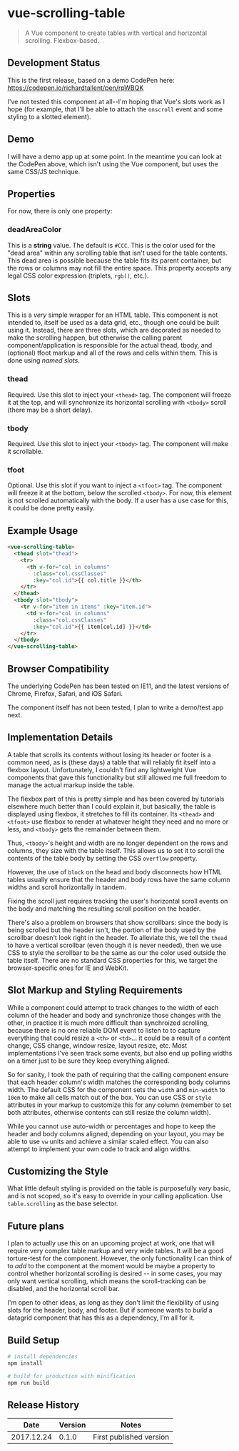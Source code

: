 # vue-scrolling-table

> A Vue component to create tables with vertical and horizontal scrolling. Flexbox-based.

## Development Status
This is the first release, based on a demo CodePen here:
https://codepen.io/richardtallent/pen/rpWBQK

I've not tested this component at all--I'm hoping that Vue's slots work as I hope (for example,
that I'll be able to attach the `onscroll` event and some styling to a slotted element).

## Demo
I will have a demo app up at some point. In the meantime you can look at the CodePen above, which
isn't using the Vue component, but uses the same CSS/JS technique.

## Properties
For now, there is only one property:

### deadAreaColor
This is a **string** value. The default is `#CCC`. This is the color used for the "dead area" within
any scrolling table that isn't used for the table contents. This dead area is possible because
the table fits its parent container, but the rows or columns may not fill the entire space. This
property accepts any legal CSS color expression (triplets, `rgb()`, etc.).

## Slots
This is a *very* simple wrapper for an HTML table. This component is not intended to, itself be used
as a data grid, etc., though one could be built using it. Instead, there are three slots, which are
decorated as needed to make the scrolling happen, but otherwise the calling parent component/application
is responsible for the actual thead, tbody, and (optional) tfoot markup and all of the rows and cells
within them. This is done using *named slots*.

### thead
Required. Use this slot to inject your `<thead>` tag. The component will freeze it at the top, and
will synchronize its horizontal scrolling with `<tbody>` scroll (there may be a short delay).

### tbody
Required. Use this slot to inject your `<tbody>` tag. The component will make it scrollable.

### tfoot
Optional. Use this slot if you want to inject a `<tfoot>` tag. The component will freeze it at the
bottom, below the scrolled `<tbody>`. For now, this element is not scrolled automatically with the
body. If a user has a use case for this, it could be done pretty easily.

## Example Usage
```HTML
<vue-scrolling-table>
  <thead slot="thead">
    <tr>
	  <th v-for="col in columns" 
		:class="col.cssClasses"
		:key="col.id">{{ col.title }}</th>
    </tr>
  </thead>
  <tbody slot="tbody">
    <tr v-for="item in items" :key="item.id">
	  <td v-for="col in columns"
		:class="col.cssClasses"
		:key="col.id">{{ item[col.id] }}</td>
    </tr>
  </tbody>
</vue-scrolling-table>
```

## Browser Compatibility
The underlying CodePen has been tested on IE11, and the latest versions of Chrome, Firefox, Safari,
and iOS Safari.

The component itself has not been tested, I plan to write a demo/test app next.

## Implementation Details
A table that scrolls its contents without losing its header or footer is a common need, as is
(these days) a table that will reliably fit itself into a flexbox layout. Unfortunately, I couldn't
find any lightweight Vue components that gave this functionality but still allowed me full freedom
to manage the actual markup inside the table.

The flexbox part of this is pretty simple and has been covered by tutorials elsewhere much better
than I could explain it, but basically, the table is displayed using flexbox, it stretches to fill
its container. Its `<thead>` and `<tfoot>` use flexbox to render at whatever height they need and
no more or less, and `<tbody>` gets the remainder between them.

Thus, `<tbody>`'s height and width are no longer dependent on the rows and columns, they size with
the table itself. This allows us to set it to scroll the contents of the table body by setting
the CSS `overflow` property.

However, the use of `block` on the head and body disconnects how HTML tables usually ensure that the header
and body rows have the same column widths and scroll horizontally in tandem.

Fixing the scroll just requires tracking the user's horizontal scroll events on the body and 
matching the resulting scroll position on the header.

There's also a problem on browsers that show scrollbars: since the body is being scrolled but
the header isn't, the portion of the body used by the scrollbar doesn't look right in the header.
To alleviate this, we tell the `thead` to have a vertical scrollbar (even though it is never
needed), then we use CSS to style the scrollbar to be the same as our the color used outside the
table itself. There are no standard CSS properties for this, we target the browser-specific ones
for IE and WebKit.

## Slot Markup and Styling Requirements
While a component could attempt to track changes to the width of each column of the header and
body and synchronize those changes with the other, in practice it is much more difficult than
synchroized scrolling, because there is no one reliable DOM event to listen to to capture 
everything that could resize a `<th>` or `<td>`... it could be a result of a content change,
CSS change, window resize, layout resize, etc. Most implementations I've seen track some events,
but also end up polling widths on a timer just to be sure they keep everything aligned.

So for sanity, I took the path of requiring that the calling component ensure that each header
column's width matches the corresponding body columns width. The default CSS for the component
sets the `width` and `min-width` to `10em` to make all cells match out of the box. You can use
CSS or `style` attributes in your markup to customize this for any column (remember to set both
attributes, otherwise contents can still resize the column width).

While you cannot use auto-width or percentages and hope to keep the header and body columns
aligned, depending on your layout, you may be able to use `vw` units and achieve a similar
scaled effect. You can also attempt to implement your own code to track and align widths.

## Customizing the Style
What little default styling is provided on the table is purposefully *very* basic, and is not
scoped, so it's easy to override in your calling application. Use `table.scrolling` as the base
selector.

## Future plans
I plan to actually use this on an upcoming project at work, one that will require very complex
table markup and very wide tables. It will be a good torture-test for the component. However,
the only functionality I can think of to *add* to the component at the moment would be maybe a
property to control whether horizontal scrolling is desired -- in some cases, you may only
want vertical scrolling, which means the scroll-tracking can be disabled, and the horizontal
scroll bar.

I'm open to other ideas, as long as they don't limit the flexibility of using slots for the
header, body, and footer. But if someone wants to *build* a datagrid component that has this
as a dependency, I'm all for it.

## Build Setup

```bash
# install dependencies
npm install

# build for production with minification
npm run build
```

## Release History

| Date       | Version | Notes                                                                                      |
| ---------- | ------- | ------------------------------------------------------------------------------------------ |
| 2017.12.24 | 0.1.0   | First published version                                                                    |
